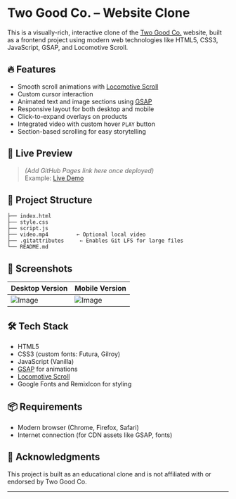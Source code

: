 
# Two Good Co. – Website Clone

This is a visually-rich, interactive clone of the [Two Good Co.](https://twogood.com.au) website, built as a frontend project using modern web technologies like HTML5, CSS3, JavaScript, GSAP, and Locomotive Scroll.

## 🔥 Features

- Smooth scroll animations with [Locomotive Scroll](https://github.com/locomotivemtl/locomotive-scroll)
- Custom cursor interaction
- Animated text and image sections using [GSAP](https://greensock.com/gsap/)
- Responsive layout for both desktop and mobile
- Click-to-expand overlays on products
- Integrated video with custom hover `PLAY` button
- Section-based scrolling for easy storytelling

## 🚀 Live Preview

> _(Add GitHub Pages link here once deployed)_  
> Example: [Live Demo](https://priya-bahuguna.github.io/two-good-co)

## 📁 Project Structure

```
├── index.html
├── style.css
├── script.js
├── video.mp4         ← Optional local video
├── .gitattributes     ← Enables Git LFS for large files
└── README.md
```

## 📸 Screenshots

| Desktop Version | Mobile Version |
|-----------------|----------------|
| ![Image](https://github.com/user-attachments/assets/148c7cbd-f141-4637-bb11-030d04e582ed) | ![Image](https://github.com/user-attachments/assets/665d64fb-7eaa-456c-9ad2-4c65ce494b42) |

## 🛠️ Tech Stack

- HTML5
- CSS3 (custom fonts: Futura, Gilroy)
- JavaScript (Vanilla)
- [GSAP](https://greensock.com/gsap/) for animations
- [Locomotive Scroll](https://github.com/locomotivemtl/locomotive-scroll)
- Google Fonts and RemixIcon for styling

## 📦 Requirements

- Modern browser (Chrome, Firefox, Safari)
- Internet connection (for CDN assets like GSAP, fonts)


## 🙌 Acknowledgments

This project is built as an educational clone and is not affiliated with or endorsed by Two Good Co.

---


